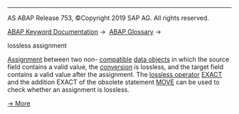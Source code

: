   

* * *

AS ABAP Release 753, ©Copyright 2019 SAP AG. All rights reserved.

[ABAP Keyword Documentation](https://help.sap.com/doc/abapdocu_753_index_htm/7.53/en-US/abenabap.htm) →  [ABAP Glossary](https://help.sap.com/doc/abapdocu_753_index_htm/7.53/en-US/abenabap_glossary.htm) → 

lossless assignment

[Assignment](https://help.sap.com/doc/abapdocu_753_index_htm/7.53/en-US/abenassignment_glosry.htm "Glossary Entry") between two non- [compatible](https://help.sap.com/doc/abapdocu_753_index_htm/7.53/en-US/abencompatible_glosry.htm "Glossary Entry") [data objects](https://help.sap.com/doc/abapdocu_753_index_htm/7.53/en-US/abendata_object_glosry.htm "Glossary Entry") in which the source field contains a valid value, the [conversion](https://help.sap.com/doc/abapdocu_753_index_htm/7.53/en-US/abenconversion_glosry.htm "Glossary Entry") is lossless, and the target field contains a valid value after the assignment. The [lossless operator](https://help.sap.com/doc/abapdocu_753_index_htm/7.53/en-US/abenlossless_operator_glosry.htm "Glossary Entry") [EXACT](https://help.sap.com/doc/abapdocu_753_index_htm/7.53/en-US/abenconstructor_expression_exact.htm) and the addition EXACT of the obsolete statement [MOVE](https://help.sap.com/doc/abapdocu_753_index_htm/7.53/en-US/abapmove_obs.htm) [](https://help.sap.com/doc/abapdocu_753_index_htm/7.53/en-US/abenassignment_glosry.htm "Glossary Entry")can be used to check whether an assignment is lossless.

[→ More](https://help.sap.com/doc/abapdocu_753_index_htm/7.53/en-US/abenlossless_move.htm)